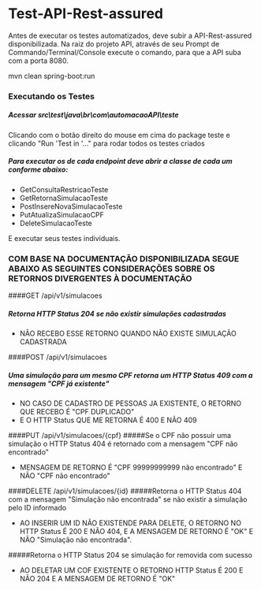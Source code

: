 # Test-API-Rest-assured

Antes de executar os testes automatizados, deve subir a API-Rest-assured
disponibilizada. 
Na raiz do projeto API, através de seu Prompt de Commando/Terminal/Console 
execute o comando, para que a API suba com a porta 8080.

mvn clean spring-boot:run

### Executando os Testes

##### Acessar src\test\java\br\com\automacaoAPI\teste
 Clicando com o botão direito do mouse em cima do package teste e clicando "Run 'Test in '..." para rodar todos os testes criados
 
##### Para executar os de cada endpoint deve abrir a classe de cada um conforme abaixo:
 - GetConsultaRestricaoTeste
 - GetRetornaSimulacaoTeste
 - PostInsereNovaSimulacaoTeste
 - PutAtualizaSimulacaoCPF
 - DeleteSimulacaoTeste
 
 E executar seus testes individuais.


### COM BASE NA DOCUMENTAÇÃO DISPONIBILIZADA SEGUE ABAIXO AS SEGUINTES CONSIDERAÇÕES SOBRE OS RETORNOS DIVERGENTES À DOCUMENTAÇÃO


####GET <host>/api/v1/simulacoes
##### Retorna HTTP Status 204 se não existir simulações cadastradas 
- NÃO RECEBO ESSE RETORNO QUANDO NÃO EXISTE SIMULAÇÃO CADASTRADA


####POST <host>/api/v1/simulacoes
##### Uma simulação para um mesmo CPF retorna um HTTP Status 409 com a mensagem "CPF já existente" 
- NO CASO DE CADASTRO DE PESSOAS JA EXISTENTE, O RETORNO QUE RECEBO É "CPF DUPLICADO"
- E O HTTP Status QUE ME RETORNA É 400 E NÃO 409


####PUT <host>/api/v1/simulacoes/{cpf}
#####Se o CPF não possuir uma simulação o HTTP Status 404 é retornado com a
mensagem "CPF não encontrado" 
- MENSAGEM DE RETORNO É "CPF 99999999999 não encontrado" E NÃO "CPF não encontrado"


####DELETE <host>/api/v1/simulacoes/{id}
#####Retorna o HTTP Status 404 com a mensagem "Simulação não encontrada" se não
existir a simulação pelo ID informado
- AO INSERIR UM ID NÃO EXISTENDE PARA DELETE, O RETORNO NO HTTP Status É 200 E NÃO 404, E A MENSAGEM DE RETORNO É "OK" E NÃO "Simulação não encontrada".

#####Retorna o HTTP Status 204 se simulação for removida com sucesso 
- AO DELETAR UM COF EXISTENTE O RETORNO HTTP Status É 200 E NÃO 204 E A MENSAGEM DE RETORNO É "OK"